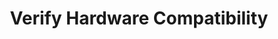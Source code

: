 ---
sidebar_position: 2
title: "Verify Hardware Compatibility"
sidebar_label: "Verify Hardware Compatibility"
description: "Confirm device support in Debian systems - check hardware compatibility lists, verify driver availability, assess component support, and validate system integration."
keywords:
  - "debian hardware compatibility"
  - "device support"
  - "driver availability"
  - "component compatibility"
  - "hardware validation"
tags:
  - debian
  - hardware-compatibility
  - device-support
  - driver-compatibility
  - hardware-validation
slug: /linux/debian/installation/requirements/verify-hardware-compatibility
---